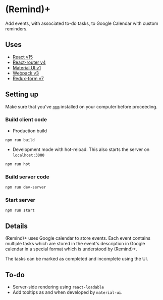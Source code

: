 # (Remind)+

Add events, with associated to-do tasks, to Google Calendar with custom reminders.

## Uses

 - [React v15](https://facebook.github.io/react/)
 - [React-router v4](https://reacttraining.com/react-router/)
 - [Material UI v1](http://www.material-ui.com/)
 - [Webpack v3](https://webpack.github.io/)
 - [Redux-form v7](https://redux-form.com/7.0.0)

## Setting up

Make sure that you've [`npm`](https://www.npmjs.com) installed on your computer before proceeding.

### Build client code

 - Production build

```
npm run build
```


 - Development mode with hot-reload. This also starts the server on `localhost:3000`

```
npm run hot
```

### Build server code

```
npm run dev-server
```

### Start server

```
npm run start
```

## Details

(Remind)+ uses Google calendar to store events. Each event contains multiple tasks which are stored in the event's description in Google calendar in a special format which is understood by (Remind)+.

The tasks can be marked as completed and incomplete using the UI.

## To-do

 - Server-side rendering using `react-loadable`
 - Add tooltips as and when developed by `material-ui`.

